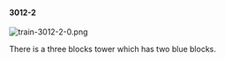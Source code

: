 #### 3012-2
![train-3012-2-0.png](https://github.com/lil-lab/nlvr/raw/master/nlvr/train/images/73/train-3012-2-0.png "train-3012-2-0.png")

There is a three blocks tower which has two blue blocks.